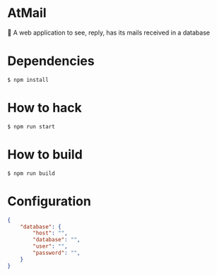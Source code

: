 # AtMail

:e-mail: A web application to see, reply, has its mails received in a database

# Dependencies
```shell
$ npm install
```

# How to hack
```
$ npm run start
```

# How to build
```
$ npm run build
```

# Configuration
```json
{
    "database": {
        "host": "",
        "database": "",
        "user": "",
        "password": "",
    }
}
```
